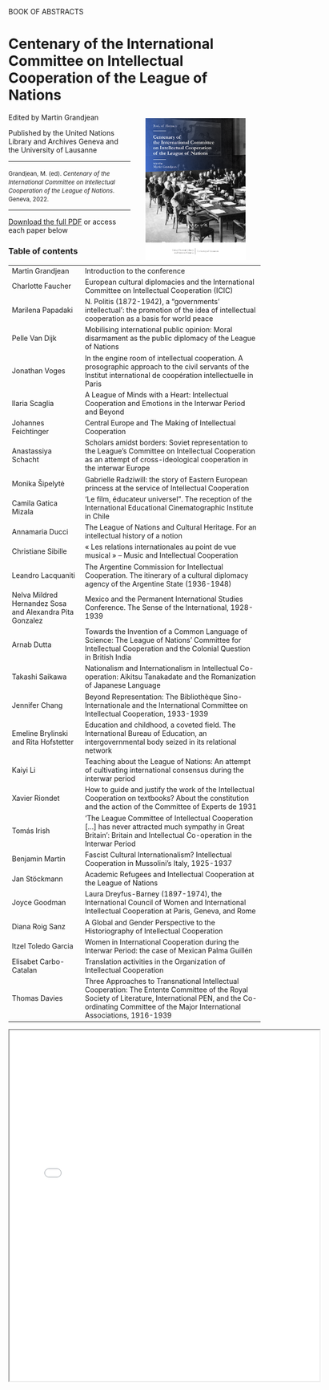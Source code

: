 BOOK OF ABSTRACTS

# Centenary of the International Committee on Intellectual Cooperation of the League of Nations

<a href=""><img src="images/IntellectualCooperation_2022_cover.png" width="200" style="float:right" hspace="30" vspace="10"></a>

Edited by Martin Grandjean

Published by the United Nations Library and Archives Geneva and the University of Lausanne

<hr>

<small>Grandjean, M. (ed). _Centenary of the International Committee on Intellectual Cooperation of the League of Nations_. Geneva, 2022.</small>

<hr>

[Download the full PDF](url) or access each paper below

### Table of contents

|  |  |  
| --- | --- |
| Martin Grandjean | Introduction to the conference |
| Charlotte Faucher | European cultural diplomacies and the International Committee on Intellectual Cooperation (ICIC) | 
| Marilena Papadaki | N. Politis (1872-1942), a “governments’ intellectual’: the promotion of the idea of intellectual cooperation as a basis for world peace |
| Pelle Van Dijk | Mobilising international public opinion: Moral disarmament as the public diplomacy of the League of Nations |  
| Jonathan Voges | In the engine room of intellectual cooperation. A prosographic approach to the civil servants of the Institut international de coopération intellectuelle in Paris | 
| Ilaria Scaglia | A League of Minds with a Heart: Intellectual Cooperation and Emotions in the Interwar Period and Beyond | 
| Johannes Feichtinger | Central Europe and The Making of Intellectual Cooperation |
| Anastassiya Schacht | Scholars amidst borders: Soviet representation to the League’s Committee on Intellectual Cooperation as an attempt of cross-ideological cooperation in the interwar Europe | 
| Monika Šipelytė | Gabrielle Radziwill: the story of Eastern European princess at the service of Intellectual Cooperation | 
| Camila Gatica Mizala | ‘Le film, éducateur universel”. The reception of the International Educational Cinematographic Institute in Chile | 
| Annamaria Ducci | The League of Nations and Cultural Heritage. For an intellectual history of a notion | 
| Christiane Sibille | « Les relations internationales au point de vue musical » – Music and Intellectual Cooperation | 
| Leandro Lacquaniti | The Argentine Commission for Intellectual Cooperation. The itinerary of a cultural diplomacy agency of the Argentine State (1936-1948) |
| Nelva Mildred Hernandez Sosa and Alexandra Pita Gonzalez | Mexico and the Permanent International Studies Conference. The Sense of the International, 1928-1939 |
| Arnab Dutta | Towards the Invention of a Common Language of Science: The League of Nations’ Committee for Intellectual Cooperation and the Colonial Question in British India |
| Takashi Saikawa | Nationalism and Internationalism in Intellectual Co-operation: Aikitsu Tanakadate and the Romanization of Japanese Language |
| Jennifer Chang | Beyond Representation: The Bibliothèque Sino-Internationale and the International Committee on Intellectual Cooperation, 1933-1939 |
| Emeline Brylinski and Rita Hofstetter | Education and childhood, a coveted field. The International Bureau of Education, an intergovernmental body seized in its relational network |
| Kaiyi Li | Teaching about the League of Nations: An attempt of cultivating international consensus during the interwar period |
| Xavier Riondet | How to guide and justify the work of the Intellectual Cooperation on textbooks? About the constitution and the action of the Committee of Experts de 1931 |
| Tomás Irish | ‘The League Committee of Intellectual Cooperation […] has never attracted much sympathy in Great Britain’: Britain and Intellectual Co-operation in the Interwar Period |
| Benjamin Martin | Fascist Cultural Internationalism? Intellectual Cooperation in Mussolini’s Italy, 1925-1937 |
| Jan Stöckmann | Academic Refugees and Intellectual Cooperation at the League of Nations
| Joyce Goodman | Laura Dreyfus-Barney (1897-1974), the International Council of Women and International Intellectual Cooperation at Paris, Geneva, and Rome |
| Diana Roig Sanz | A Global and Gender Perspective to the Historiography of Intellectual Cooperation |
| Itzel Toledo Garcia | Women in International Cooperation during the Interwar Period: the case of Mexican Palma Guillén |
| Elisabet Carbo-Catalan | Translation activities in the Organization of Intellectual Cooperation |
| Thomas Davies | Three Approaches to Transnational Intellectual Cooperation: The Entente Committee of the Royal Society of Literature, International PEN, and the Co-ordinating Committee of the Major International Associations, 1916-1939 |



<iframe src="files/" width="620px" height="700px">

  
  
